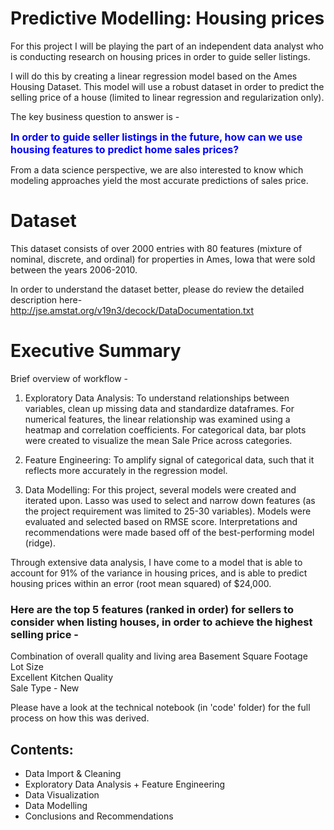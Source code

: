 # Predictive Modelling: Housing prices 

For this project I will be playing the part of an independent data analyst who is conducting research on housing prices in order to guide seller listings. 

I will do this by creating a linear regression model based on the Ames Housing Dataset. This model will use a robust dataset in order to predict the selling price of a house (limited to linear regression and regularization only). 

The key business question to answer is -  

<font size = 3 color = "blue"> **In order to guide seller listings in the future, how can we use housing features to predict home sales prices?** </font>

From a data science perspective, we are also interested to know which modeling approaches yield the most accurate predictions of sales price.


# Dataset

This dataset consists of over 2000 entries with 80 features (mixture of nominal, discrete, and ordinal) for properties in Ames, Iowa that were sold between the years 2006-2010. 

In order to understand the dataset better, please do review the detailed description here- http://jse.amstat.org/v19n3/decock/DataDocumentation.txt


# Executive Summary

Brief overview of workflow - 

1) Exploratory Data Analysis: To understand relationships between variables, clean up missing data and standardize dataframes. For numerical features, the linear relationship was examined using a heatmap and correlation coefficients. For categorical data, bar plots were created to visualize the mean Sale Price across categories.   

2) Feature Engineering: To amplify signal of categorical data, such that it reflects more accurately in the regression model. 

3) Data Modelling: For this project, several models were created and iterated upon. Lasso was used to select and narrow down features (as the project requirement was limited to 25-30 variables). Models were evaluated and selected based on RMSE score. Interpretations and recommendations were made based off of the best-performing model (ridge).  

Through extensive data analysis, I have come to a model that is able to account for 91% of the variance in housing prices, and is able to predict housing prices within an error (root mean squared) of $24,000.

### Here are the top 5 features (ranked in order) for sellers to consider when listing houses, in order to achieve the highest selling price -

Combination of overall quality and living area 
Basement Square Footage              
Lot Size                                        
Excellent Kitchen Quality                
Sale Type - New 

Please have a look at the technical notebook (in 'code' folder) for the full process on how this was derived.

## Contents:
 
- Data Import & Cleaning
- Exploratory Data Analysis + Feature Engineering
- Data Visualization
- Data Modelling
- Conclusions and Recommendations